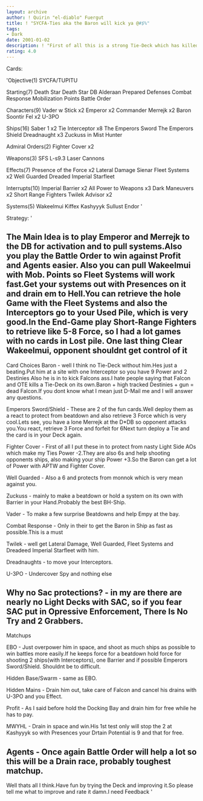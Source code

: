 ```yaml
---
layout: archive
author: ! Quirin "el-diablo" Fuergut
title: ! "SYCFA-Ties aka the Baron will kick ya @#$%"
tags:
- Dark
date: 2001-01-02
description: ! "First of all this is a strong Tie-Deck which has killed every X-Wing Swarm Deck it has played, and also a few others."
rating: 4.0
---
```

Cards: 

'Objective(1)
SYCFA/TUPITU

Starting(7)
Death Star
Death Star DB
Alderaan
Prepared Defenses
Combat Response
Mobilization Points
Battle Order

Characters(9)
Vader w Stick x2
Emperor x2
Commander Merrejk x2
Baron Soontir Fel x2
U-3PO

Ships(16)
Saber 1 x2
Tie Interceptor x8
The Emperors Sword
The Emperors Shield
Dreadnaught x3
Zuckuss in Mist Hunter

Admiral Orders(2)
Fighter Cover x2

Weapons(3)
SFS L-s9.3 Laser Cannons

Effects(7)
Presence of the Force x2
Lateral Damage
Sienar Fleet Systems x2
Well Guarded
Dreaded Imperial Starfleet

Interrupts(10)
Imperial Barrier x2
All Power to Weapons x3
Dark Maneuvers x2
Short Range Fighters
Twilek Advisor x2

Systems(5)
Wakeelmui
Kiffex
Kashyyyk
Sullust
Endor '

Strategy: '

The Main Idea is to play Emperor and Merrejk to the DB for activation and to pull systems.Also you play the Battle Order to win against Profit and Agents easier.
Also you can pull Wakeelmui with Mob. Points so Fleet Systems will work fast.Get your systems out with Presences on it and drain em to Hell.You can retrieve the hole Game with the Fleet Systems and also the Interceptors go to your Used Pile, which is very good.In the End-Game play Short-Range Fighters to retrieve like 5-8 Force, so I had a lot games with no cards in Lost pile.
One last thing Clear Wakeelmui, opponent shouldnt get control of it
--------------------------------------------------

Card Choices
Baron - well I think no Tie-Deck without him.Hes just a beating.Put him at a site with one Interceptor so you have 9 Power and 2 Destinies
Also he is in to kick Falcons ass.I hate people saying that Falcon and OTE kills a Tie-Deck on its own.Baron + high tracked Destinies + gun = dead Falcon.If you dont know what I mean just D-Mail me and I will answer any questions.

Emperors Sword/Shield - These are 2 of the fun cards.Well deploy them as a react to protect from beatdown and also retrieve 3 Force which is very cool.Lets see, you have a lone Merrejk at the D*DB so opponent attacks you.You react, retrieve 3 Force and forfeit for 6Next turn deploy a Tie and the card is in your Deck again.

Fighter Cover - First of all I put these in to protect from nasty Light Side AOs which make my Ties Power -2.They are also 6s and help shooting opponents ships, also making your ship Power +3.So the Baron can get a lot of Power with APTW and Fighter Cover.

Well Guarded - Also a 6 and protects from monnok which is very mean against you.

Zuckuss - mainly to make a beatdown or hold a system on its own with Barrier in your Hand.Probably the best BH-Ship.

Vader - To make a few surprise Beatdowns and help Empy at the bay.

Combat Response - Only in their to get the Baron in Ship as fast as possible.This is a must

Twilek - well get Lateral Damage, Well Guarded, Fleet Systems and Dreadeed Imperial Starfleet with him.

Dreadnaughts - to move your Interceptors.

U-3PO - Undercover Spy and nothing else

Why no Sac protections? - in my are there are nearly no Light Decks with SAC, so if you fear SAC put in Opressive Enforcement, There Is No Try and 2 Grabbers.
--------------------------------------------------

Matchups

EBO - Just overpower him in space, and shoot as much ships as possible to win battles more easily.If he keeps force for a beatdown hold force for shooting 2 ships(with Interceptors), one Barrier and if possible Emperors Sword/Shield.
Shouldnt be to difficult.

Hidden Base/Swarm - same as EBO.

Hidden Mains - Drain him out, take care of Falcon and cancel his drains with U-3PO and you Effect.

Profit - As I said before hold the Docking Bay and drain him for free while he has to pay.

MWYHL - Drain in space and win.His 1st test only will stop the 2 at Kashyyyk so with Presences your Drtain Potential is 9 and that for free.

Agents - Once again Battle Order will help a lot so this will be a Drain race, probably toughest matchup.
--------------------------------------------------

Well thats all I think.Have fun by trying the Deck and improving it.So please tell me what to improve and rate it damn.I need Feedback '